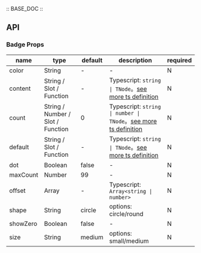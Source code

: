 :: BASE_DOC ::

## API


### Badge Props

name | type | default | description | required
-- | -- | -- | -- | --
color | String | - | \- | N
content | String / Slot / Function | - | Typescript: `string \| TNode`。[see more ts definition](https://github.com/Tencent/tdesign-vue/blob/develop/src/common.ts) | N
count | String / Number / Slot / Function | 0 | Typescript: `string \| number \| TNode`。[see more ts definition](https://github.com/Tencent/tdesign-vue/blob/develop/src/common.ts) | N
default | String / Slot / Function | - | Typescript: `string \| TNode`。[see more ts definition](https://github.com/Tencent/tdesign-vue/blob/develop/src/common.ts) | N
dot | Boolean | false | \- | N
maxCount | Number | 99 | \- | N
offset | Array | - | Typescript: `Array<string \| number>` | N
shape | String | circle | options: circle/round | N
showZero | Boolean | false | \- | N
size | String | medium | options: small/medium | N
